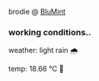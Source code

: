 brodie @ [BluMint](https://www.linkedin.com/company/blumint-io/)

<!--weather_start-->
### working conditions..

weather: light rain 🌧️

temp: 18.66 °C 👕

<!--weather_end-->
